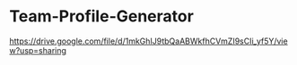 # Team-Profile-Generator


https://drive.google.com/file/d/1mkGhIJ9tbQaABWkfhCVmZI9sCIi_yf5Y/view?usp=sharing